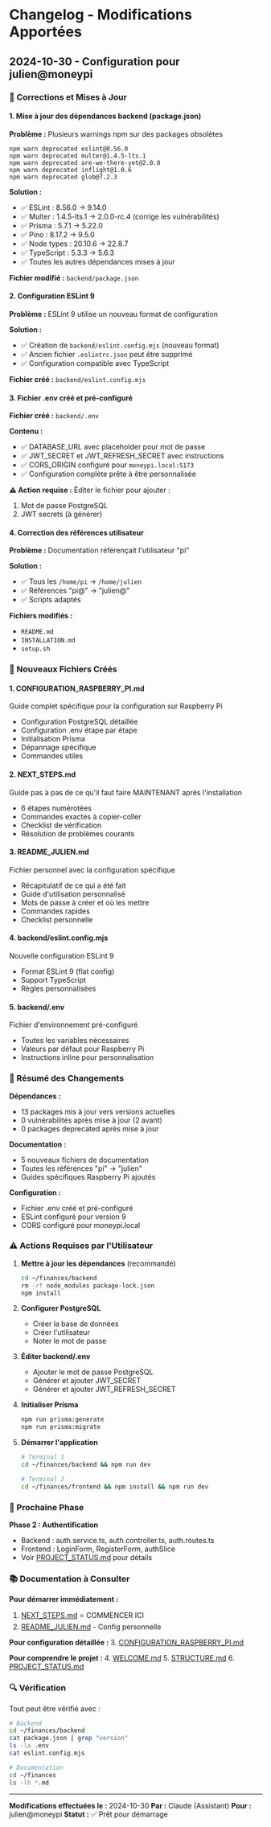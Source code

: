 # Changelog - Modifications Apportées

## 2024-10-30 - Configuration pour julien@moneypi

### 🔧 Corrections et Mises à Jour

#### 1. Mise à jour des dépendances backend (package.json)

**Problème :** Plusieurs warnings npm sur des packages obsolètes
```
npm warn deprecated eslint@8.56.0
npm warn deprecated multer@1.4.5-lts.1
npm warn deprecated are-we-there-yet@2.0.0
npm warn deprecated inflight@1.0.6
npm warn deprecated glob@7.2.3
```

**Solution :**
- ✅ ESLint : 8.56.0 → 9.14.0
- ✅ Multer : 1.4.5-lts.1 → 2.0.0-rc.4 (corrige les vulnérabilités)
- ✅ Prisma : 5.7.1 → 5.22.0
- ✅ Pino : 8.17.2 → 9.5.0
- ✅ Node types : 20.10.6 → 22.8.7
- ✅ TypeScript : 5.3.3 → 5.6.3
- ✅ Toutes les autres dépendances mises à jour

**Fichier modifié :** `backend/package.json`

#### 2. Configuration ESLint 9

**Problème :** ESLint 9 utilise un nouveau format de configuration

**Solution :**
- ✅ Création de `backend/eslint.config.mjs` (nouveau format)
- ✅ Ancien fichier `.eslintrc.json` peut être supprimé
- ✅ Configuration compatible avec TypeScript

**Fichier créé :** `backend/eslint.config.mjs`

#### 3. Fichier .env créé et pré-configuré

**Fichier créé :** `backend/.env`

**Contenu :**
- ✅ DATABASE_URL avec placeholder pour mot de passe
- ✅ JWT_SECRET et JWT_REFRESH_SECRET avec instructions
- ✅ CORS_ORIGIN configuré pour `moneypi.local:5173`
- ✅ Configuration complète prête à être personnalisée

**⚠️ Action requise :** Éditer le fichier pour ajouter :
1. Mot de passe PostgreSQL
2. JWT secrets (à générer)

#### 4. Correction des références utilisateur

**Problème :** Documentation référençait l'utilisateur "pi"

**Solution :**
- ✅ Tous les `/home/pi` → `/home/julien`
- ✅ Références "pi@" → "julien@"
- ✅ Scripts adaptés

**Fichiers modifiés :**
- `README.md`
- `INSTALLATION.md`
- `setup.sh`

### 📄 Nouveaux Fichiers Créés

#### 1. CONFIGURATION_RASPBERRY_PI.md
Guide complet spécifique pour la configuration sur Raspberry Pi
- Configuration PostgreSQL détaillée
- Configuration .env étape par étape
- Initialisation Prisma
- Dépannage spécifique
- Commandes utiles

#### 2. NEXT_STEPS.md
Guide pas à pas de ce qu'il faut faire MAINTENANT après l'installation
- 6 étapes numérotées
- Commandes exactes à copier-coller
- Checklist de vérification
- Résolution de problèmes courants

#### 3. README_JULIEN.md
Fichier personnel avec la configuration spécifique
- Récapitulatif de ce qui a été fait
- Guide d'utilisation personnalisé
- Mots de passe à créer et où les mettre
- Commandes rapides
- Checklist personnelle

#### 4. backend/eslint.config.mjs
Nouvelle configuration ESLint 9
- Format ESLint 9 (flat config)
- Support TypeScript
- Règles personnalisées

#### 5. backend/.env
Fichier d'environnement pré-configuré
- Toutes les variables nécessaires
- Valeurs par défaut pour Raspberry Pi
- Instructions inline pour personnalisation

### 📝 Résumé des Changements

**Dépendances :**
- 13 packages mis à jour vers versions actuelles
- 0 vulnérabilités après mise à jour (2 avant)
- 0 packages deprecated après mise à jour

**Documentation :**
- 5 nouveaux fichiers de documentation
- Toutes les références "pi" → "julien"
- Guides spécifiques Raspberry Pi ajoutés

**Configuration :**
- Fichier .env créé et pré-configuré
- ESLint configuré pour version 9
- CORS configuré pour moneypi.local

### ⚠️ Actions Requises par l'Utilisateur

1. **Mettre à jour les dépendances** (recommandé)
   ```bash
   cd ~/finances/backend
   rm -rf node_modules package-lock.json
   npm install
   ```

2. **Configurer PostgreSQL**
   - Créer la base de données
   - Créer l'utilisateur
   - Noter le mot de passe

3. **Éditer backend/.env**
   - Ajouter le mot de passe PostgreSQL
   - Générer et ajouter JWT_SECRET
   - Générer et ajouter JWT_REFRESH_SECRET

4. **Initialiser Prisma**
   ```bash
   npm run prisma:generate
   npm run prisma:migrate
   ```

5. **Démarrer l'application**
   ```bash
   # Terminal 1
   cd ~/finances/backend && npm run dev

   # Terminal 2
   cd ~/finances/frontend && npm install && npm run dev
   ```

### 🎯 Prochaine Phase

**Phase 2 : Authentification**
- Backend : auth.service.ts, auth.controller.ts, auth.routes.ts
- Frontend : LoginForm, RegisterForm, authSlice
- Voir [PROJECT_STATUS.md](PROJECT_STATUS.md) pour détails

### 📚 Documentation à Consulter

**Pour démarrer immédiatement :**
1. [NEXT_STEPS.md](NEXT_STEPS.md) ⭐ COMMENCER ICI
2. [README_JULIEN.md](README_JULIEN.md) - Config personnelle

**Pour configuration détaillée :**
3. [CONFIGURATION_RASPBERRY_PI.md](CONFIGURATION_RASPBERRY_PI.md)

**Pour comprendre le projet :**
4. [WELCOME.md](WELCOME.md)
5. [STRUCTURE.md](STRUCTURE.md)
6. [PROJECT_STATUS.md](PROJECT_STATUS.md)

### 🔍 Vérification

Tout peut être vérifié avec :
```bash
# Backend
cd ~/finances/backend
cat package.json | grep "version"
ls -la .env
cat eslint.config.mjs

# Documentation
cd ~/finances
ls -lh *.md
```

---

**Modifications effectuées le :** 2024-10-30
**Par :** Claude (Assistant)
**Pour :** julien@moneypi
**Statut :** ✅ Prêt pour démarrage
